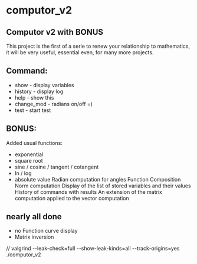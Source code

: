 # computor_v2

## Computor v2 with BONUS
This project is the first of a serie to renew your relationship to mathematics, it will be very useful, essential even, for many more projects.

## Command:
- show - display variables
- history - display log
- help - show this
- change_mod - radians on/off =)
- test - start test

## BONUS:
Added usual functions:
- exponential
- square root
- sine / cosine / tangent / cotangent
- ln / log
- absolute value
Radian computation for angles
Function Composition
Norm computation
Display of the list of stored variables and their values
History of commands with results
An extension of the matrix computation applied to the vector computation

## nearly all done
- no Function curve display
- Matrix inversion

// valgrind --leak-check=full --show-leak-kinds=all --track-origins=yes  ./computor_v2

